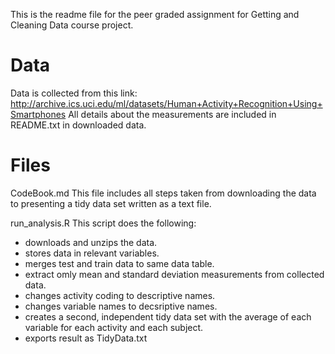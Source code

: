 This is the readme file for the peer graded assignment for Getting and Cleaning Data course project.

# Data
Data is collected from this link:
http://archive.ics.uci.edu/ml/datasets/Human+Activity+Recognition+Using+Smartphones
All details about the measurements are included in README.txt in downloaded data.

# Files
CodeBook.md
This file includes all steps taken from downloading the data to presenting a tidy data set written as a text file.

run_analysis.R
This script does the following:
- downloads and unzips the data.
- stores data in relevant variables.
- merges test and train data to same data table.
- extract omly mean and standard deviation measurements from collected data.
- changes activity coding to descriptive names.
- changes variable names to decsriptive names.
- creates a second, independent tidy data set with the average of each variable for each activity and each subject.
- exports result as TidyData.txt


